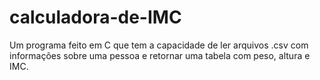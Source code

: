 # calculadora-de-IMC
Um programa feito em C que tem a capacidade de ler arquivos .csv com informações sobre uma pessoa e retornar uma tabela com peso, altura e IMC.
